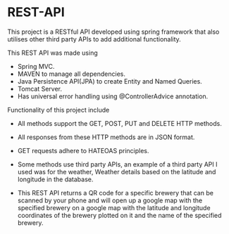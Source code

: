 # REST-API
This project is a RESTful API developed using spring framework that also utilises other third party APIs to add additional functionality. 

This REST API was made using 

* Spring MVC.
* MAVEN to manage all dependencies.
* Java Persistence API(JPA) to create Entity and Named Queries.
* Tomcat Server.
* Has universal error handling using @ControllerAdvice annotation.


Functionality of this project include

* All methods support the GET, POST, PUT and DELETE HTTP methods. 

* All responses from these HTTP methods are in JSON format.

* GET requests adhere to HATEOAS principles.

* Some methods use third party APIs, an example of a third party API I used was for the weather, Weather details based on the latitude and longitude in the database.

* This REST API returns a QR code for a specific brewery that can be scanned by your phone and will open up a google map with the specified brewery on a google map with the latitude and longitude coordinates of the brewery plotted on it and the name of the specified brewery.

